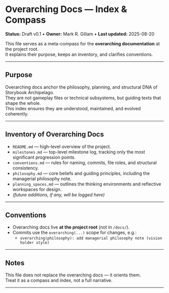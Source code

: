 # Overarching Docs — Index & Compass

**Status:** Draft v0.1 • **Owner:** Mark R. Gillam • **Last updated:** 2025-08-20  

This file serves as a meta-compass for the **overarching documentation** at the project root.  
It explains their purpose, keeps an inventory, and clarifies conventions.  

---

## Purpose

Overarching docs anchor the philosophy, planning, and structural DNA of Storybook Archipelago.  
They are not gameplay files or technical subsystems, but guiding texts that shape the whole.  
This index ensures they are understood, maintained, and evolved coherently.  

---

## Inventory of Overarching Docs

- `README.md` — high-level overview of the project.  
- `milestones.md` — top-level milestone log, tracking only the most significant progression points.  
- `conventions.md` — rules for naming, commits, file roles, and structural consistency.  
- `philosophy.md` — core beliefs and guiding principles, including the managerial philosophy note.  
- `planning_spaces.md` — outlines the thinking environments and reflective workspaces for design.  
- *(future additions, if any, will be logged here)*  

---

## Conventions

- Overarching docs live **at the project root** (not in `/docs/`).  
- Commits use the `overarching(...)` scope for changes, e.g.:  
  - `overarching(philosophy): add managerial philosophy note (vision holder style)`  

---

## Notes

This file does not replace the overarching docs — it orients them.  
Treat it as a compass and index, not a full narrative.  

---
